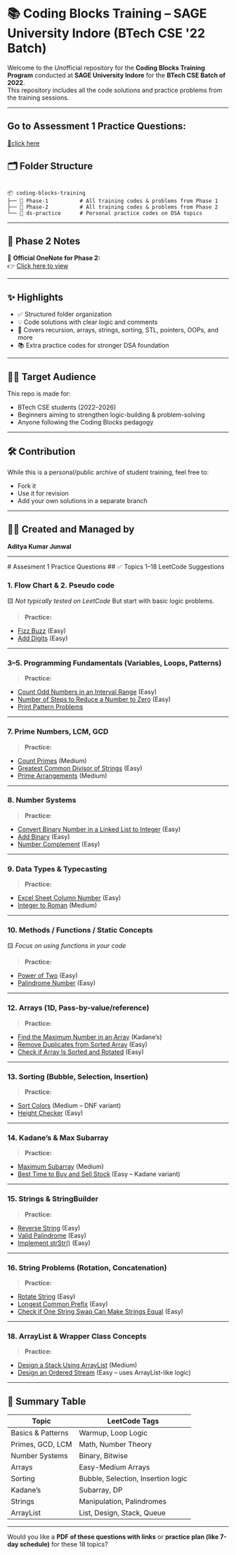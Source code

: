 # 📚 Coding Blocks Training – SAGE University Indore (BTech CSE '22 Batch)

Welcome to the *Un*official repository for the **Coding Blocks Training Program** conducted at **SAGE University Indore** for the **BTech CSE Batch of 2022**.  
This repository includes all the code solutions and practice problems from the training sessions.

---

## Go to Assessment 1 Practice Questions:
[🔴click here](#practice-questions-1)

## 🗂 Folder Structure

```

📦 coding-blocks-training
├── 📁 Phase-1          # All training codes & problems from Phase 1
├── 📁 Phase-2          # All training codes & problems from Phase 2
└── 📁 ds-practice      # Personal practice codes on DSA topics

```

---

## 📖 Phase 2 Notes

📎 **Official OneNote for Phase 2:**  
👉 [Click here to view](https://onedrive.live.com/view.aspx?resid=77785AC23F6B4702!s8f5cd0ff29744f5da0af158269b6a0ab&migratedtospo=true&redeem=aHR0cHM6Ly8xZHJ2Lm1zL28vYy83Nzc4NWFjMjNmNmI0NzAyL0V2X1FYSTkwS1YxUG9LOFZnbW0yb0tzQmVKdDdBTTU4SVdBMXRfRnhpT1hOdlE_ZT1tT0FFeTA&wd=target%28Lecture%203.one%7C4738e959-739d-497a-85a5-ecf45cf0593d%2FBinary%20Search%7C4ac15ec8-b554-42f0-839a-c6e8eac2fec0%2F%29&wdorigin=NavigationUrl)  

---

## ✨ Highlights

- ✅ Structured folder organization
- 💡 Code solutions with clear logic and comments
- 🔁 Covers recursion, arrays, strings, sorting, STL, pointers, OOPs, and more
- 📚 Extra practice codes for stronger DSA foundation

---

## 🧑‍💻 Target Audience

This repo is made for:
- BTech CSE students (2022–2026)
- Beginners aiming to strengthen logic-building & problem-solving
- Anyone following the Coding Blocks pedagogy

---

## 🛠 Contribution

While this is a personal/public archive of student training, feel free to:
- Fork it
- Use it for revision
- Add your own solutions in a separate branch

---

## 🙋‍♂️ Created and Managed by

**Aditya Kumar Junwal**

---
<a name="practice-questions-1" />
# Assesment 1 Practice Questions 
## ✅ Topics 1–18 LeetCode Suggestions

### 1. **Flow Chart** & 2. **Pseudo code**

🟨 *Not typically tested on LeetCode*
But start with basic logic problems.

> **Practice:**

* [Fizz Buzz](https://leetcode.com/problems/fizz-buzz/) (Easy)
* [Add Digits](https://leetcode.com/problems/add-digits/) (Easy)

---

### 3–5. **Programming Fundamentals** (Variables, Loops, Patterns)

> **Practice:**

* [Count Odd Numbers in an Interval Range](https://leetcode.com/problems/count-odd-numbers-in-an-interval-range/) (Easy)
* [Number of Steps to Reduce a Number to Zero](https://leetcode.com/problems/number-of-steps-to-reduce-a-number-to-zero/) (Easy)
* [Print Pattern Problems](https://practice.geeksforgeeks.org/explore?page=1&category[]=Pattern%20Printing)

---

### 7. **Prime Numbers, LCM, GCD**

> **Practice:**

* [Count Primes](https://leetcode.com/problems/count-primes/) (Medium)
* [Greatest Common Divisor of Strings](https://leetcode.com/problems/greatest-common-divisor-of-strings/) (Easy)
* [Prime Arrangements](https://leetcode.com/problems/prime-arrangements/) (Medium)

---

### 8. **Number Systems**

> **Practice:**

* [Convert Binary Number in a Linked List to Integer](https://leetcode.com/problems/convert-binary-number-in-a-linked-list-to-integer/) (Easy)
* [Add Binary](https://leetcode.com/problems/add-binary/) (Easy)
* [Number Complement](https://leetcode.com/problems/number-complement/) (Easy)

---

### 9. **Data Types & Typecasting**

> **Practice:**

* [Excel Sheet Column Number](https://leetcode.com/problems/excel-sheet-column-number/) (Easy)
* [Integer to Roman](https://leetcode.com/problems/integer-to-roman/) (Medium)

---

### 10. **Methods / Functions / Static Concepts**

🟨 *Focus on using functions in your code*

> **Practice:**

* [Power of Two](https://leetcode.com/problems/power-of-two/) (Easy)
* [Palindrome Number](https://leetcode.com/problems/palindrome-number/) (Easy)

---

### 12. **Arrays (1D, Pass-by-value/reference)**

> **Practice:**

* [Find the Maximum Number in an Array](https://leetcode.com/problems/maximum-subarray/) (Kadane’s)
* [Remove Duplicates from Sorted Array](https://leetcode.com/problems/remove-duplicates-from-sorted-array/) (Easy)
* [Check if Array Is Sorted and Rotated](https://leetcode.com/problems/check-if-array-is-sorted-and-rotated/) (Easy)

---

### 13. **Sorting (Bubble, Selection, Insertion)**

> **Practice:**

* [Sort Colors](https://leetcode.com/problems/sort-colors/) (Medium – DNF variant)
* [Height Checker](https://leetcode.com/problems/height-checker/) (Easy)

---

### 14. **Kadane’s & Max Subarray**

> **Practice:**

* [Maximum Subarray](https://leetcode.com/problems/maximum-subarray/) (Medium)
* [Best Time to Buy and Sell Stock](https://leetcode.com/problems/best-time-to-buy-and-sell-stock/) (Easy – Kadane variant)

---

### 15. **Strings & StringBuilder**

> **Practice:**

* [Reverse String](https://leetcode.com/problems/reverse-string/) (Easy)
* [Valid Palindrome](https://leetcode.com/problems/valid-palindrome/) (Easy)
* [Implement strStr()](https://leetcode.com/problems/implement-strstr/) (Easy)

---

### 16. **String Problems** (Rotation, Concatenation)

> **Practice:**

* [Rotate String](https://leetcode.com/problems/rotate-string/) (Easy)
* [Longest Common Prefix](https://leetcode.com/problems/longest-common-prefix/) (Easy)
* [Check if One String Swap Can Make Strings Equal](https://leetcode.com/problems/check-if-one-string-swap-can-make-strings-equal/) (Easy)

---

### 18. **ArrayList & Wrapper Class Concepts**

> **Practice:**

* [Design a Stack Using ArrayList](https://leetcode.com/problems/implement-stack-using-queues/) (Medium)
* [Design an Ordered Stream](https://leetcode.com/problems/design-an-ordered-stream/) (Easy – uses ArrayList-like logic)

---

## 📌 Summary Table

| Topic             | LeetCode Tags                      |
| ----------------- | ---------------------------------- |
| Basics & Patterns | Warmup, Loop Logic                 |
| Primes, GCD, LCM  | Math, Number Theory                |
| Number Systems    | Binary, Bitwise                    |
| Arrays            | Easy-Medium Arrays                 |
| Sorting           | Bubble, Selection, Insertion logic |
| Kadane’s          | Subarray, DP                       |
| Strings           | Manipulation, Palindromes          |
| ArrayList         | List, Design, Stack, Queue         |

---

Would you like a **PDF of these questions with links** or **practice plan (like 7-day schedule)** for these 18 topics?

